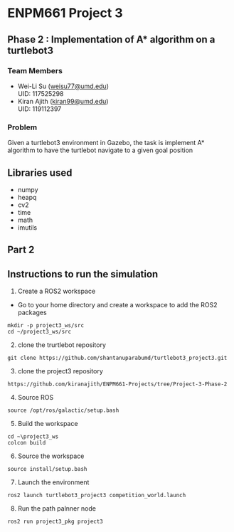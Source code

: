 # ENPM661 Project 3 
## Phase 2 : Implementation of A* algorithm on a turtlebot3 

### Team Members
* Wei-Li Su (weisu77@umd.edu)\
UID: 117525298
* Kiran Ajith (kiran99@umd.edu)\
UID: 119112397 

### Problem 
Given a turtlebot3 environment in Gazebo, the task is implement A* algorithm to have the turtlebot navigate to a given goal position


## Libraries used  
* numpy
* heapq
* cv2
* time
* math 
* imutils 

## Part 2
## Instructions to run the simulation 
1. Create a ROS2 workspace
* Go to your home directory and create a workspace to add the ROS2 packages
```
mkdir -p project3_ws/src
cd ~/project3_ws/src
```

2. clone the  trurtlebot repository 
```
git clone https://github.com/shantanuparabumd/turtlebot3_project3.git
```
3. clone the project3 repository 
```
https://github.com/kiranajith/ENPM661-Projects/tree/Project-3-Phase-2
```
4. Source ROS 
```
source /opt/ros/galactic/setup.bash
```
5. Build the workspace 
```
cd ~\project3_ws
colcon build 
```
6. Source the workspace
``` 
source install/setup.bash
```
7. Launch the environment 
```
ros2 launch turtlebot3_project3 competition_world.launch
```
8. Run the path palnner node 
```
ros2 run project3_pkg project3
```
